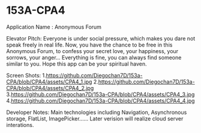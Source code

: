 # 153A-CPA4
Application Name : Anonymous Forum

Elevator Pitch: Everyone is under social pressure, which makes you dare not speak freely in real life. Now, you have the chance to be free in this Anonymous Forum, to confess your secret love, your happiness, your sorrows, your anger... Everything is fine, you can always find someone similar to you. Hope this app can be your spiritual haven.

Screen Shots:
1.https://github.com/Diegochan7D/153a-CPA/blob/CPA4/assets/CPA4_1.jpg
2.https://github.com/Diegochan7D/153a-CPA/blob/CPA4/assets/CPA4_2.jpg
3.https://github.com/Diegochan7D/153a-CPA/blob/CPA4/assets/CPA4_3.jpg
4.https://github.com/Diegochan7D/153a-CPA/blob/CPA4/assets/CPA4_4.jpg

Developer Notes: Main technologies including Navigation, Asynchronous storage, FlatList, ImagePicker...... Later verision will realize cloud server interations.
